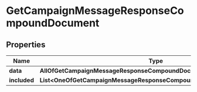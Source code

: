 # GetCampaignMessageResponseCompoundDocument

## Properties
Name | Type | Description | Notes
------------ | ------------- | ------------- | -------------
**data** | **AllOfGetCampaignMessageResponseCompoundDocumentData** |  | 
**included** | **List&lt;OneOfGetCampaignMessageResponseCompoundDocumentIncludedItems&gt;** |  |  [optional]
